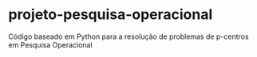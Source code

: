 # projeto-pesquisa-operacional
 Código baseado em Python para a resolução de problemas de p-centros em Pesquisa Operacional
